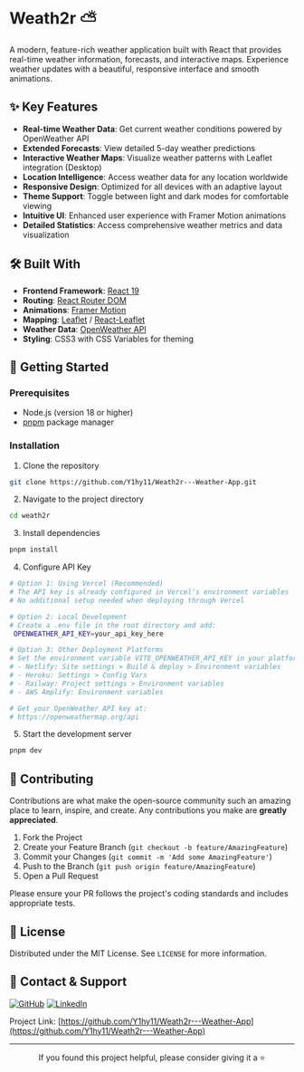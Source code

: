 # Weath2r ⛅

A modern, feature-rich weather application built with React that provides real-time weather information, forecasts, and interactive maps. Experience weather updates with a beautiful, responsive interface and smooth animations.

## ✨ Key Features

- **Real-time Weather Data**: Get current weather conditions powered by OpenWeather API
- **Extended Forecasts**: View detailed 5-day weather predictions
- **Interactive Weather Maps**: Visualize weather patterns with Leaflet integration (Desktop)
- **Location Intelligence**: Access weather data for any location worldwide
- **Responsive Design**: Optimized for all devices with an adaptive layout
- **Theme Support**: Toggle between light and dark modes for comfortable viewing
- **Intuitive UI**: Enhanced user experience with Framer Motion animations
- **Detailed Statistics**: Access comprehensive weather metrics and data visualization

## 🛠️ Built With

- **Frontend Framework**: [React 19](https://react.dev/)
- **Routing**: [React Router DOM](https://reactrouter.com/)
- **Animations**: [Framer Motion](https://www.framer.com/motion/)
- **Mapping**: [Leaflet](https://leafletjs.com/) / [React-Leaflet](https://react-leaflet.js.org/)
- **Weather Data**: [OpenWeather API](https://openweathermap.org/api)
- **Styling**: CSS3 with CSS Variables for theming

## 🚀 Getting Started

### Prerequisites

- Node.js (version 18 or higher)
- [pnpm](https://pnpm.io/) package manager

### Installation

1. Clone the repository
```bash
git clone https://github.com/Y1hy11/Weath2r---Weather-App.git
```

2. Navigate to the project directory
```bash
cd weath2r
```

3. Install dependencies
```bash
pnpm install
```

4. Configure API Key
```bash
# Option 1: Using Vercel (Recommended)
# The API key is already configured in Vercel's environment variables
# No additional setup needed when deploying through Vercel

# Option 2: Local Development
# Create a .env file in the root directory and add:
 OPENWEATHER_API_KEY=your_api_key_here

# Option 3: Other Deployment Platforms
# Set the environment variable VITE_OPENWEATHER_API_KEY in your platform:
# - Netlify: Site settings > Build & deploy > Environment variables
# - Heroku: Settings > Config Vars
# - Railway: Project settings > Environment variables
# - AWS Amplify: Environment variables

# Get your OpenWeather API key at:
# https://openweathermap.org/api
```

5. Start the development server
```bash
pnpm dev
```

## 🤝 Contributing

Contributions are what make the open-source community such an amazing place to learn, inspire, and create. Any contributions you make are **greatly appreciated**.

1. Fork the Project
2. Create your Feature Branch (`git checkout -b feature/AmazingFeature`)
3. Commit your Changes (`git commit -m 'Add some AmazingFeature'`)
4. Push to the Branch (`git push origin feature/AmazingFeature`)
5. Open a Pull Request

Please ensure your PR follows the project's coding standards and includes appropriate tests.

## 📝 License

Distributed under the MIT License. See `LICENSE` for more information.

## 👥 Contact & Support

[![GitHub](https://img.shields.io/badge/GitHub-Y1hy11-blue?style=flat&logo=github)](https://github.com/Y1hy11)
[![LinkedIn](https://img.shields.io/badge/LinkedIn-Yahya_El_Alaoui-blue?style=flat&logo=linkedin)](https://www.linkedin.com/in/yahya-elalaoui)

Project Link: [https://github.com/Y1hy11/Weath2r---Weather-App](https://github.com/Y1hy11/Weath2r---Weather-App)

---

<p align="center">If you found this project helpful, please consider giving it a ⭐️</p>
